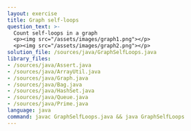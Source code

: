 ```yaml
---
layout: exercise
title: Graph self-loops
question_text: >-
  Count self-loops in a graph
  <p><img src="/assets/images/graph1.png"></p>
  <p><img src="/assets/images/graph2.png"></p>
solution_file: /sources/java/GraphSelfLoops.java
library_files:
- /sources/java/Assert.java
- /sources/java/ArrayUtil.java
- /sources/java/Graph.java
- /sources/java/Bag.java
- /sources/java/HashSet.java
- /sources/java/Queue.java
- /sources/java/Prime.java
language: java
command: javac GraphSelfLoops.java && java GraphSelfLoops
---
```

